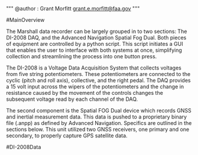 
"""
@author : Grant Morfitt
grant.e.morfitt@faa.gov
"""


#MainOverview

The Marshall data recorder can be largely grouped in to two sections: The DI-2008 DAQ, and the Advanced Navigation Spatial Fog Dual. Both pieces of equipment are controlled by a python script. This script initiates a GUI that enables the user to interface with both systems at once, simplifying collection and streamlining the process into one button press.

The DI-2008 is a Voltage Data Acquisition System that collects voltages from five string potentiometers. These potentiometers are connected to the cyclic (pitch and roll axis), collective, and the right pedal. The DAQ provides a 15 volt input across the wipers of the potentiometers and the change in resistance caused by the movement of the controls changes the subsequent voltage read by each channel of the DAQ.

The second component is the Spatial FOG Dual device which records GNSS and inertial measurement data. This data is pushed to a proprietary binary file (.anpp) as defined by Advanced Navigation. Specifics are outlined in the sections below. This unit utilized two GNSS receivers, one primary and one secondary, to properly capture GPS satellite data.

#DI-2008Data